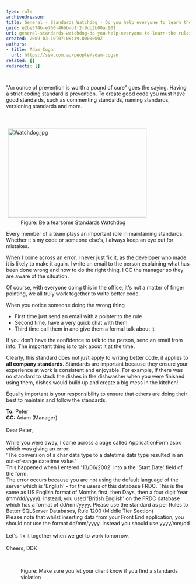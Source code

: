 ```yaml
---
type: rule
archivedreason: 
title: General - Standards Watchdog - Do you help everyone to learn the rules?
guid: e2be574b-e760-46bb-b1f2-9dc2b00ac901
uri: general-standards-watchdog-do-you-help-everyone-to-learn-the-rules
created: 2009-03-10T07:08:39.0000000Z
authors:
- title: Adam Cogan
  url: https://ssw.com.au/people/adam-cogan
related: []
redirects: []

---
```



​​&quot;An ounce of prevention is worth a pound of cure&quot; goes the saying. Having a strict coding standard is prevention. To create good code you must have good standards, such as commenting standards, naming standards, versioning standards and more. 
<br>
<br><excerpt class='endintro'></excerpt><br>
<dl class="image"><dt> <img src="/PublishingImages/fb339f_Watchdog.jpg" alt="Watchdog.jpg" style="margin&#58;5px;width&#58;380px;height&#58;243px;" /> </dt><dd> Figure&#58; Be a fearsome Standards Watchdog</dd><p>Every member of a team plays an important role in maintaining standards. Whether it's my code or someone else's, I always keep an eye out for mistakes.</p><p>When I come across an error, I never just fix it, as the developer who made it is likely to make it again. I write an email to the person explaining what has been done wrong and how to do the right thing. I CC the manager so they are aware of the situation.</p><p>Of course, with everyone doing this in the office, it's not a matter of finger pointing, we all truly work together to write better code.</p>When you notice someone doing the wrong thing<ul><li>First time just send an email with a pointer to the rule</li><li>Second time, have a very quick chat with them</li><li>Third time call them in and give them a formal talk about it</li></ul><p>If you don't have the confidence to talk to the person, send an email from info. The important thing is to talk about it at the time.&#160;</p><p>Clearly, this standard does not just apply to writing better code, it applies to <strong>all company standards</strong>. Standards are important because they ensure your experience at work is consistent and enjoyable. For example, if there was no standard to stack the dishes in the dishwasher when you were finished using them, dishes would build up and create a big mess in the kitchen!</p><p>Equally important is your responsibility to ensure that others are doing their best to maintain and follow the standards.<br></p><p class="ssw15-rteElement-GreyBox"><b>To&#58;</b> Peter<br><b>CC&#58;</b> Adam (Manager)<br>​<br>Dear Peter,<br><br>While you were away, I came across a page called ApplicationForm.aspx which was giving an error&#58;&#160;<br>'The conversion of a char data type to a&#160;datetime&#160;data type resulted in an out-of-range&#160;datetime&#160;value.'&#160;<br>This happened when I entered '13/06/2002' into&#160;a the&#160;'Start Date' field of the form.<br>The error occurs because you are not using the default language of the server which is 'English' - for the users of this database FRDC. This is the same as US English format of Months first, then Days, then a four digit Year (mm/dd/yyyy). Instead, you used 'British English' on the FRDC database which has a format of dd/mm/yyyy. Please use the standard as per&#160;Rules to Better SQLServer Databases, Rule 1200 (Middle Tier Section)<br>Please note that whilst inserting data from your Front End application, you should not use the format dd/mm/yyyy.&#160;Instead&#160;you should use&#160;yyyy/mm/dd<br><br>Let's fix it together when we get to work tomorrow.<br><br>Cheers, DDK</p> <br></dl><dd class="ssw15-rteElement-FigureNormal"> Figure&#58; Make sure you let your client know if you find a standards violation</dd>


